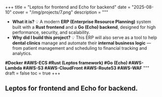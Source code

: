 +++
title = "Leptos for frontend and Echo for backend"
date = "2025-08-10"
cover = "/img/projects/7.png"
description = """
- **What it is?** 💡
  A modern **ERP (Enterprise Resource Planning)** system built with a **Rust frontend** and a **Go (Echo) backend**, designed for high performance, security, and scalability.
- **Why did I build this project?** 💡
  This ERP will also serve as a tool to help **dental clinics** manage and automate their **internal business logic** — from patient management and scheduling to financial tracking and analytics.

**#Docker #AWS-ECS #Rust (Leptos framework) #Go (Echo) #AWS-Lambda #AWS-S3 #AWS-CloudFront #AWS-Route53 #AWS-WAF**
"""
draft = false
toc = true
+++

## Leptos for frontend and Echo for backend.
